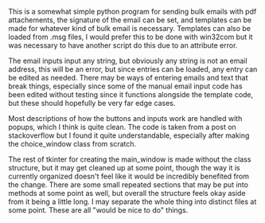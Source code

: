 This is a somewhat simple python program for sending bulk emails with pdf attachements, the signature of the email can be set, and templates can be made for whatever kind of bulk email is necessary. Templates can also be loaded from .msg files, I would prefer this to be done with win32com but it was necessary to have another script do this due to an attribute error. 

The email inputs input any string, but obviously any string is not an email address, this will be an error, but since entries can be loaded, any entry can be edited as needed. There may be ways of entering emails and text that break things, especially since some of the manual email input code has been edited without testing since it functions alongside the template code, but these should hopefully be  very far edge cases. 

Most descriptions of how the buttons and inputs work are handled with popups, which I think is quite clean. The code is taken from a post on stackoverflow but I found it quite understandable, especially after making the choice_window class from scratch. 

The rest of tkinter for creating the main_window is made without the class structure, but it may get cleaned up at some point, though the way it is currently organized doesn't feel like it would be incredibly benefited from the change. There are some small repeated sections that may be put into methods at some point as well, but overall the structure feels okay aside from it being a little long. I may separate the whole thing into distinct files at some point. These are all "would be nice to do" things. 
